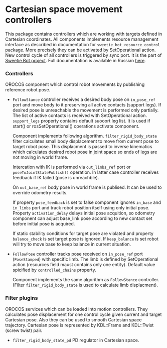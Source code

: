 Cartesian space movement controllers
================================

This package contains controllers which are working with targets defined in Cartesian coordinates.
All components implements resource management interface as described in documentation for `sweetie_bot_resource_control` package.
More precisely they can be activated by SetOperational action. New control cycle of all controllers is triggered by sync port.
It is the part of [Sweetie Bot project](sweetiebot.net).  Full documentation 
is available in Russian [here](https://gitlab.com/sweetie-bot/sweetie_doc/wikis/components-gait).

### Controllers

OROCOS component which control robot movements by publishing reference robot pose.

* `FollowStance` controller receives a desired body pose on `in_pose_ref` port and move body to it preserving all active contacts (support legs).
    If desired pose is unreachable the movement is performed only partially. The list of active contacts is received with SetOperational action.
	`support_legs` property contains default suooort leg list. It is used if start() or rosSetOperational() operations activate component.

    Component implements following algorithm. `filter_rigid_body_state` filter calculates small body displacement to move from current pose 
    to target robot pose. This displacment is passed to inverse kinematics which calculates desired robot pose in joint space 
    so ends of legs are not moving in world frame.

    Intercation with IK is performed via `out_limbs_ref` port or `poseToJointStatePublish()` operation. In latter case 
    controller receives feedback if IK failed (pose is unreachble).

    On `out_base_ref` body pose in world frame is publised. It can be used to override odometry results.
    
    If property `pose_feedback` is set to false component ignores `in_base` and `in_limbs` port and track robot position itself
	using only initial pose. Property `activation_delay` delays initial pose acquition, so odometry component can adjust 
	base_link pose according to new contact set before initial pose is acquired.

    If static stability conditions for target pose are violated and property `balance_check` is set target pose is ignored.
    If `keep_balance` is set robot will try to move base to keep balance in current situation. 

* `FollowPose` controller tracks pose received on `in_pose_ref` port (`PoseStamped`) with specific limb. The limb is defined by 
    SetOperational action (resources field maust contains only one entity). Default value spicified by `controlled_chains` property.

    Component implements the same algorithm as `FollowStance` controller. (Filter `filter_rigid_body_state` is used to calculate limb displacment).

### Filter plugins

OROCOS services which can be loaded into motion controllers. They calculates pose displacement for one control cycle given current and target Cartesian pose.
Also they can be used to smooth Cartesian space trajectory. Cartesian pose is represented by KDL::Frame and KDL::Twist (screw twist) pair.

* `filter_rigid_body_state_pd` PD regulator in Cartesian space.

